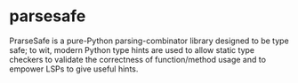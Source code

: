 # parsesafe
PrarseSafe is a pure-Python parsing-combinator library designed to be type safe;
to wit, modern Python type hints are used to allow static type checkers to validate
the correctness of function/method usage and to empower LSPs to give useful hints.
